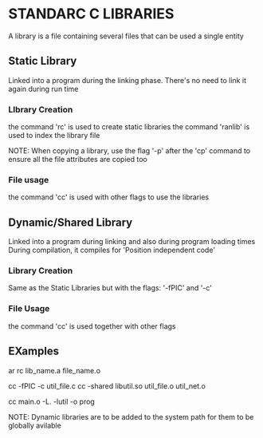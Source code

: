 # STANDARC C LIBRARIES

A library is a file containing several files that can be used a single entity

## Static Library

Linked into a program during the linking phase. There's no need to link it again during run time

### LIbrary Creation

the command 'rc' is used to create static libraries
the command 'ranlib' is used to index the library file

NOTE: When copying a library, use the flag '-p' after the 'cp' command to ensure all the
file attributes are copied too

### File usage

the command 'cc' is used with other flags to use the libraries

## Dynamic/Shared Library

Linked into a program during linking and also during program loading times
During compilation, it compiles for 'Position independent code'

### Library Creation
Same as the Static Libraries but with the flags:
'-fPIC' and '-c'

### File Usage

the command 'cc' is used together with other flags

## EXamples
ar rc lib_name.a file_name.o

cc -fPIC -c util_file.c
cc -shared libutil.so util_file.o util_net.o


cc main.o  -L. -lutil -o prog

NOTE:
Dynamic libraries are to be added to the system path for them to be globally avilable
